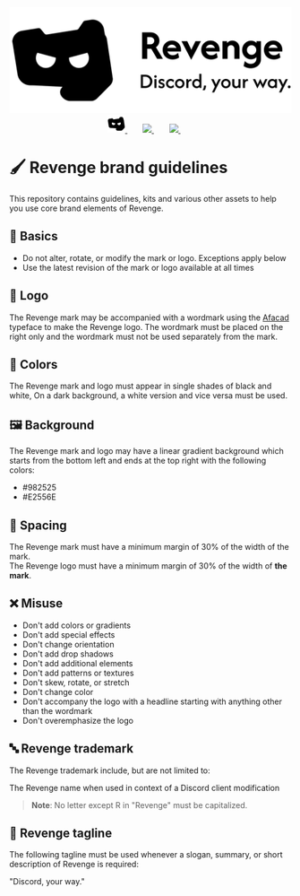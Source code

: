 <p align="center">
  <picture>
    <source
      width="512px"
      media="(prefers-color-scheme: dark)"
      srcset="assets/revenge-logo/with-tagline/revenge-logo-with-tagline-white.svg"
    >
    <img
      width="512px"
      src="assets/revenge-logo/with-tagline/revenge-logo-with-tagline-black.svg"
    >
  </picture>
  <br>
  <a href="https://revenge-mod.github.io/">
       <picture>
           <source height="32px" media="(prefers-color-scheme: dark)" srcset="assets/revenge-mark/revenge-mark-white.svg" />
           <img height="32px" src="assets/revenge-mark/revenge-mark-black.svg" />
       </picture>
   </a>&nbsp;&nbsp;&nbsp;&nbsp;&nbsp;&nbsp;
   <a href="https://discord.com/invite/ddcQf3s2Uq">
       <picture>
           <source height="32px" media="(prefers-color-scheme: dark)" srcset="https://user-images.githubusercontent.com/13122796/178032563-d4e084b7-244e-4358-af50-26bde6dd4996.png" />
           <img height="32px" src="https://user-images.githubusercontent.com/13122796/178032563-d4e084b7-244e-4358-af50-26bde6dd4996.png" />
       </picture>
   </a>&nbsp;&nbsp;&nbsp;&nbsp;&nbsp;&nbsp;
   <a href="https://github.com/revenge-mod">
       <picture>
           <source height="32px" media="(prefers-color-scheme: dark)" srcset="https://i.ibb.co/dMMmCrW/Git-Hub-Mark.png" />
           <img height="32px" src="https://i.ibb.co/9wV3HGF/Git-Hub-Mark-Light.png" />
       </picture>
   </a>&nbsp;&nbsp;&nbsp;&nbsp;&nbsp;&nbsp;
</p>

# 🖌️ Revenge brand guidelines

This repository contains guidelines, kits and various other assets to help you use core brand elements of Revenge.

## 🚩 Basics

- Do not alter, rotate, or modify the mark or logo. Exceptions apply below
- Use the latest revision of the mark or logo available at all times

## 👊 Logo

The Revenge mark may be accompanied with a wordmark using the [Afacad](assets/revenge-typeface/afacad) typeface to make the Revenge logo. The wordmark must be placed on the right only and the wordmark must not be used separately from the mark.

## 🎨 Colors

The Revenge mark and logo must appear in single shades of black and white, On a dark background, a white version and vice versa must be used.

## 🖼️ Background

The Revenge mark and logo may have a linear gradient background which starts from the bottom left and ends at the top right with the following colors:

- #982525
- #E2556E

## 🌌 Spacing

The Revenge mark must have a minimum margin of 30% of the width of the mark.  
The Revenge logo must have a minimum margin of 30% of the width of **the mark**.

## ❌ Misuse

- Don't add colors or gradients
- Don't add special effects
- Don't change orientation
- Don't add drop shadows
- Don't add additional elements
- Don't add patterns or textures
- Don't skew, rotate, or stretch
- Don't change color
- Don't accompany the logo with a headline starting with anything other than the wordmark
- Don't overemphasize the logo

## 🔤 Revenge trademark

The Revenge trademark include, but are not limited to:

The Revenge name when used in context of a Discord client modification

> **Note**: No letter except R in "Revenge" must be capitalized.

## 📜 Revenge tagline

The following tagline must be used whenever a slogan, summary, or short description of Revenge is required:

"Discord, your way."
